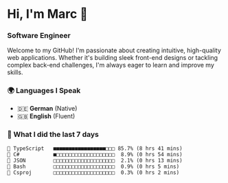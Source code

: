# Hi, I'm Marc 👋 
### Software Engineer

Welcome to my GitHub! I'm passionate about creating intuitive, high-quality web applications. Whether it's building sleek front-end designs or tackling complex back-end challenges, I'm always eager to learn and improve my skills.  

### 🌍 Languages I Speak  
- 🇩🇪 **German** (Native)  
- 🇬🇧 **English** (Fluent)

### 🤯 What I did the last 7 days

```
🔷 TypeScript   ■■■■■■■■■■■■■■■■■□□□ 85.7% (8 hrs 41 mins)
🔷 C#           ■□□□□□□□□□□□□□□□□□□□  8.9% (0 hrs 54 mins)
📄 JSON         □□□□□□□□□□□□□□□□□□□□  2.1% (0 hrs 13 mins)
📄 Bash         □□□□□□□□□□□□□□□□□□□□  0.9% (0 hrs 5 mins)
📄 Csproj       □□□□□□□□□□□□□□□□□□□□  0.3% (0 hrs 2 mins)
```